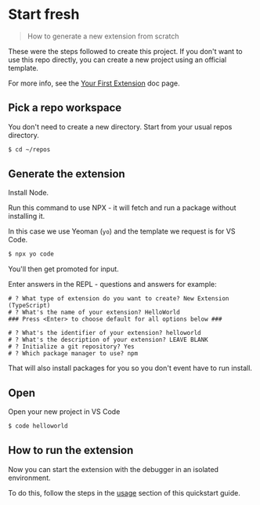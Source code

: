 # Start fresh
> How to generate a new extension from scratch

These were the steps followed to create this project. If you don't want to use this repo directly, you can create a new project using an official template.

For more info, see the [Your First Extension][] doc page.

## Pick a repo workspace

You don't need to create a new directory. Start from your usual repos directory.

```sh
$ cd ~/repos
```

## Generate the extension

Install Node.

Run this command to use NPX - it will fetch and run a package without installing it. 

In this case we use Yeoman (`yo`) and the template we request is for VS Code.

```sh
$ npx yo code
```

You'll then get promoted for input.

Enter answers in the REPL - questions and answers for example:

```
# ? What type of extension do you want to create? New Extension (TypeScript)
# ? What's the name of your extension? HelloWorld
### Press <Enter> to choose default for all options below ###

# ? What's the identifier of your extension? helloworld
# ? What's the description of your extension? LEAVE BLANK
# ? Initialize a git repository? Yes
# ? Which package manager to use? npm
```

That will also install packages for you so you don't event have to run install.


## Open

Open your new project in VS Code

```sh
$ code helloworld
```


## How to run the extension

Now you can start the extension with the debugger in an isolated environment.

To do this, follow the steps in the [usage](usage.md) section of this quickstart guide.


[Your First Extension]: https://code.visualstudio.com/api/get-started/your-first-extension
